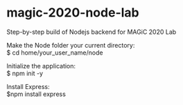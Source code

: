 # magic-2020-node-lab
Step-by-step build of Nodejs backend for MAGiC 2020 Lab

Make the Node folder your current directory:  
$ cd home/your_user_name/node

Initialize the application:  
$ npm init -y

Install Express:  
$npm install express